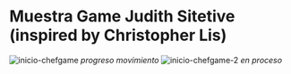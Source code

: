 # Muestra Game Judith Sitetive (inspired by Christopher Lis)
![inicio-chefgame](https://user-images.githubusercontent.com/50967294/205020878-a180d5ec-464d-45db-92e8-510a221cf647.gif)
_progreso movimiento_
![inicio-chefgame-2](https://user-images.githubusercontent.com/50967294/205020096-a603442e-1f21-4d86-a505-2a2524c59351.gif) 
_en proceso_

